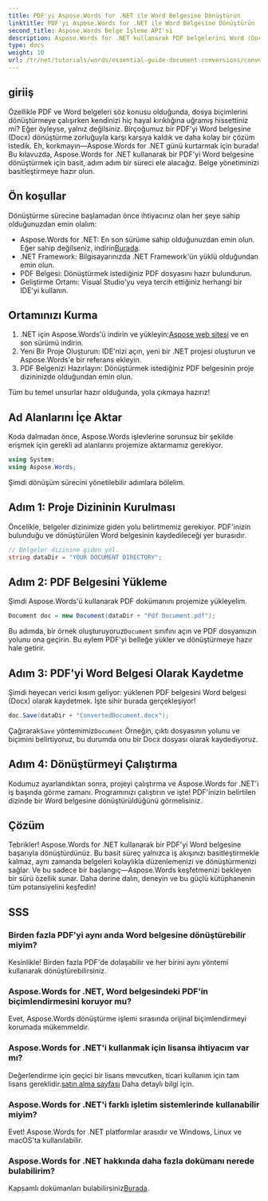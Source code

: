 ```yaml
---
title: PDF'yi Aspose.Words for .NET ile Word Belgesine Dönüştürün
linktitle: PDF'yi Aspose.Words for .NET ile Word Belgesine Dönüştürün
second_title: Aspose.Words Belge İşleme API'si
description: Aspose.Words for .NET kullanarak PDF belgelerini Word (Docx) formatına sorunsuz bir şekilde nasıl dönüştüreceğinizi öğrenin. Bu adım adım kılavuz geliştiriciler için bunu kolaylaştırır.
type: docs
weight: 10
url: /tr/net/tutorials/words/essential-guide-document-conversions/convert-pdf-to-word/
---
```

## giriiş

Özellikle PDF ve Word belgeleri söz konusu olduğunda, dosya biçimlerini dönüştürmeye çalışırken kendinizi hiç hayal kırıklığına uğramış hissettiniz mi? Eğer öyleyse, yalnız değilsiniz. Birçoğumuz bir PDF'yi Word belgesine (Docx) dönüştürme zorluğuyla karşı karşıya kaldık ve daha kolay bir çözüm istedik. Eh, korkmayın—Aspose.Words for .NET günü kurtarmak için burada! Bu kılavuzda, Aspose.Words for .NET kullanarak bir PDF'yi Word belgesine dönüştürmek için basit, adım adım bir süreci ele alacağız. Belge yönetiminizi basitleştirmeye hazır olun.

## Ön koşullar

Dönüştürme sürecine başlamadan önce ihtiyacınız olan her şeye sahip olduğunuzdan emin olalım:

-  Aspose.Words for .NET: En son sürüme sahip olduğunuzdan emin olun. Eğer sahip değilseniz, indirin[Burada](https://releases.aspose.com/words/net/).
- .NET Framework: Bilgisayarınızda .NET Framework'ün yüklü olduğundan emin olun.
- PDF Belgesi: Dönüştürmek istediğiniz PDF dosyasını hazır bulundurun.
- Geliştirme Ortamı: Visual Studio'yu veya tercih ettiğiniz herhangi bir IDE'yi kullanın.

## Ortamınızı Kurma

1.  .NET için Aspose.Words'ü indirin ve yükleyin:[Aspose web sitesi](https://releases.aspose.com/words/net/) ve en son sürümü indirin.
2. Yeni Bir Proje Oluşturun: IDE'nizi açın, yeni bir .NET projesi oluşturun ve Aspose.Words'e bir referans ekleyin.
3. PDF Belgenizi Hazırlayın: Dönüştürmek istediğiniz PDF belgesinin proje dizininizde olduğundan emin olun.

Tüm bu temel unsurlar hazır olduğunda, yola çıkmaya hazırız!

## Ad Alanlarını İçe Aktar

Koda dalmadan önce, Aspose.Words işlevlerine sorunsuz bir şekilde erişmek için gerekli ad alanlarını projemize aktarmamız gerekiyor.

```csharp
using System;
using Aspose.Words;
```

Şimdi dönüşüm sürecini yönetilebilir adımlara bölelim.

## Adım 1: Proje Dizininin Kurulması

Öncelikle, belgeler dizinimize giden yolu belirtmemiz gerekiyor. PDF'inizin bulunduğu ve dönüştürülen Word belgesinin kaydedileceği yer burasıdır.

```csharp
// Belgeler dizinine giden yol.
string dataDir = "YOUR DOCUMENT DIRECTORY";
```

## Adım 2: PDF Belgesini Yükleme

Şimdi Aspose.Words'ü kullanarak PDF dokümanını projemize yükleyelim.

```csharp
Document doc = new Document(dataDir + "Pdf Document.pdf");
```

Bu adımda, bir örnek oluşturuyoruz`Document` sınıfını açın ve PDF dosyamızın yolunu ona geçirin. Bu eylem PDF'yi belleğe yükler ve dönüştürmeye hazır hale getirir.

## Adım 3: PDF'yi Word Belgesi Olarak Kaydetme

Şimdi heyecan verici kısım geliyor: yüklenen PDF belgesini Word belgesi (Docx) olarak kaydetmek. İşte sihir burada gerçekleşiyor!

```csharp
doc.Save(dataDir + "ConvertedDocument.docx");
```

 Çağırarak`Save` yöntemimiz`Document` Örneğin, çıktı dosyasının yolunu ve biçimini belirtiyoruz, bu durumda onu bir Docx dosyası olarak kaydediyoruz.

## Adım 4: Dönüştürmeyi Çalıştırma

Kodumuz ayarlandıktan sonra, projeyi çalıştırma ve Aspose.Words for .NET'i iş başında görme zamanı. Programınızı çalıştırın ve işte! PDF'inizin belirtilen dizinde bir Word belgesine dönüştürüldüğünü görmelisiniz.

## Çözüm

Tebrikler! Aspose.Words for .NET kullanarak bir PDF'yi Word belgesine başarıyla dönüştürdünüz. Bu basit süreç yalnızca iş akışınızı basitleştirmekle kalmaz, aynı zamanda belgeleri kolaylıkla düzenlemenizi ve dönüştürmenizi sağlar. Ve bu sadece bir başlangıç—Aspose.Words keşfetmenizi bekleyen bir sürü özellik sunar. Daha derine dalın, deneyin ve bu güçlü kütüphanenin tüm potansiyelini keşfedin!

## SSS

### Birden fazla PDF'yi aynı anda Word belgesine dönüştürebilir miyim?
Kesinlikle! Birden fazla PDF'de dolaşabilir ve her birini aynı yöntemi kullanarak dönüştürebilirsiniz.

### Aspose.Words for .NET, Word belgesindeki PDF'in biçimlendirmesini koruyor mu?
Evet, Aspose.Words dönüştürme işlemi sırasında orijinal biçimlendirmeyi korumada mükemmeldir.

### Aspose.Words for .NET'i kullanmak için lisansa ihtiyacım var mı?
 Değerlendirme için geçici bir lisans mevcutken, ticari kullanım için tam lisans gereklidir.[satın alma sayfası](https://purchase.conholdate.com/buy) Daha detaylı bilgi için.

### Aspose.Words for .NET'i farklı işletim sistemlerinde kullanabilir miyim?
Evet! Aspose.Words for .NET platformlar arasıdır ve Windows, Linux ve macOS'ta kullanılabilir.

### Aspose.Words for .NET hakkında daha fazla dokümanı nerede bulabilirim?
 Kapsamlı dokümanları bulabilirsiniz[Burada](https://reference.aspose.com/words/net/).